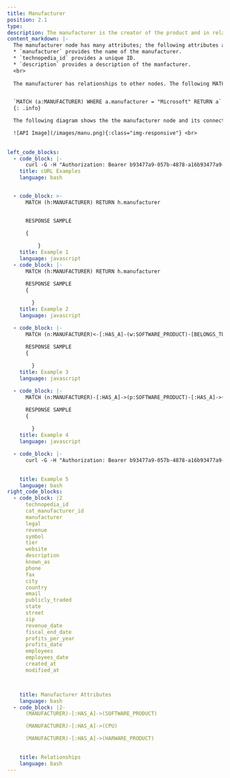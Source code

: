 ```yaml
---
title: Manufacturer
position: 2.1
type: 
description: The manufacturer is the creator of the product and in relationships the manufacturer is referred as HAS_A, for example, Microsoft is the manufacturer of, or `HAS_A` a software product called Microsoft Word, and Adobe is the manufacturer of, or `HAS_A` software product called Adobe Photoshop.
content_markdown: |-
  The manufacturer node has many attributes; the following attributes are popular attributes: 
  * `manufacturer` provides the name of the manufacturer.
  * `technopedia_id` provides a unique ID.
  * `description` provides a description of the manfacturer.
  <br>
 
  The manufacturer has relationships to other nodes. The following MATCH query returns information about the manufactuer called Microsoft. 


  `MATCH (a:MANUFACTURER) WHERE a.manufacturer = "Microsoft" RETURN a`
  {: .info}

  The following diagram shows the the manufacturer node and its connections to software, haredware, and CPU.

  ![API Image](/images/manu.png){:class="img-responsive"} <br>
  
    
left_code_blocks:
  - code_block: |-
      curl -G -H "Authorization: Bearer b93477a9-057b-4878-a16b93477a9-057b-4878-a16f-d7f7d1f27a7af-d7f7d1f27a7a" "https://v6.technopedia.com/tql" --data-urlencode' "q=MATCH (h:MANUFACTURER) RETURN h.manufacturer"
    title: cURL Examples
    language: bash


  - code_block: >-
      MATCH (h:MANUFACTURER) RETURN h.manufacturer


      RESPONSE SAMPLE

      {
          
          }
    title: Example 1
    language: javascript
  - code_block: |-
      MATCH (h:MANUFACTURER) RETURN h.manufacturer

      RESPONSE SAMPLE
      {
          
        }
    title: Example 2
    language: javascript

  - code_block: |-
      MATCH (n:MANUFACTURER)<-[:HAS_A]-(w:SOFTWARE_PRODUCT)-[BELONGS_TO]->(v:CATEGORY_2) RETURN n, w, v

      RESPONSE SAMPLE
      {
          
        }
    title: Example 3
    language: javascript

  - code_block: |-
      MATCH (n:MANUFACTURER)-[:HAS_A]->(p:SOFTWARE_PRODUCT)-[:HAS_A]->(my_alias:SOFTWARE_VERSION) RETURN n, p, my_alias

      RESPONSE SAMPLE
      {
          
        }
    title: Example 4
    language: javascript

  - code_block: |-
      curl -G -H "Authorization: Bearer b93477a9-057b-4878-a16b93477a9-057b-4878-a16f-d7f7d1f27a7af-d7f7d1f27a7a" "https://v6.technopedia.com/tql" --data-urlencode' "q=MATCH (h:MANUFACTURER) RETURN h.manufacturer"

      
    title: Example 5
    language: bash
right_code_blocks:
  - code_block: |2
      technopedia_id
      cat_manufacturer_id
      manufacturer
      legal
      revenue
      symbol
      tier
      website
      description
      known_as
      phone
      fax
      city
      country
      email
      publicly_traded
      state
      street
      zip
      revenue_date
      fiscal_end_date
      profits_per_year
      profits_date
      employees
      employees_date
      created_at
      modified_at



    title: Manufacturer Attributes
    language: bash
  - code_block: |2-
      (MANUFACTURER)-[:HAS_A]->(SOFTWARE_PRODUCT)

      (MANUFACTURER)-[:HAS_A]->(CPU)

      (MANUFACTURER)-[:HAS_A]->(HARWARE_PRODUCT)

      
    title: Relationships
    language: bash
---
```


